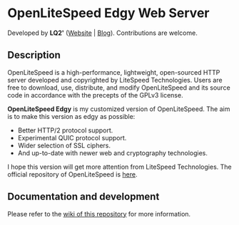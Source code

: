 # OpenLiteSpeed Edgy Web Server

Developed by **LQ2'** ([Website](https://www.LQ2music.com) | [Blog](https://noisystream.LQ2music.com)). Contributions are welcome.

## Description

OpenLiteSpeed is a high-performance, lightweight, open-sourced HTTP server developed and copyrighted by LiteSpeed Technologies. Users are free to download, use, distribute, and modify OpenLiteSpeed and its source code in accordance with the precepts of the GPLv3 license.

**OpenLiteSpeed Edgy** is my customized version of OpenLiteSpeed. The aim is to make this version as edgy as possible:
- Better HTTP/2 protocol support.
- Experimental QUIC protocol support.
- Wider selection of SSL ciphers.
- And up-to-date with newer web and cryptography technologies.

I hope this version will get more attention from LiteSpeed Technologies. The official repository of OpenLiteSpeed is [here](https://github.com/litespeedtech/openlitespeed).

## Documentation and development
Please refer to the [wiki of this repository](https://github.com/LQ2-apostrophe/openlitespeed-edgy/wiki) for more information.
